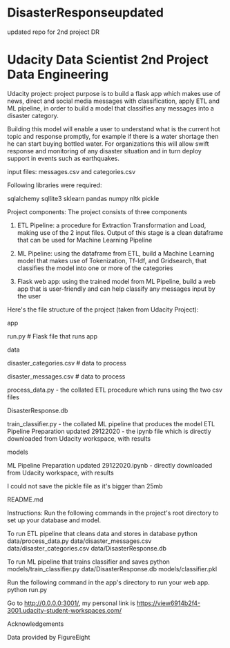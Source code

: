 # DisasterResponseupdated
updated repo for 2nd project DR
# Udacity Data Scientist 2nd Project Data Engineering


Udacity project:
project purpose is to build a flask app which makes use of news, direct and social media messages with classification, apply ETL and ML pipeline, in order to build a model that classifies any messages into a disaster category.

Building this model will enable a user to understand what is the current hot topic and response promptly, for example if there is a water shortage then he can start buying bottled water. For organizations this will allow swift response and monitoring of any disaster situation and in turn deploy support in events such as earthquakes.

input files: messages.csv and categories.csv

Following libraries were required:

sqlalchemy
sqllite3
sklearn
pandas
numpy
nltk
pickle



Project components:
The project consists of three components

1. ETL Pipeline: a procedure for Extraction Transformation and Load, making use of the 2 input files. Output of this stage is a clean dataframe that can be used for Machine Learning Pipeline


2. ML Pipeline: using the dataframe from ETL, build a Machine Learning model that makes use of Tokenization, Tf-Idf, and Gridsearch, that classifies the model into one or more of the categories


3. Flask web app: using the trained model from ML Pipeline, build a web app that is user-friendly and can help classify any messages input by the user


Here's the file structure of the project (taken from Udacity Project):

app


run.py # Flask file that runs app



data

disaster_categories.csv # data to process

disaster_messages.csv # data to process

process_data.py - the collated ETL procedure which runs using the two csv files

DisasterResponse.db 

train_classifier.py - the collated ML pipeline that produces the model
ETL Pipeline Preparation updated 29122020 - the ipynb file which is directly downloaded from Udacity workspace, with results

models


ML Pipeline Preparation updated 29122020.ipynb - directly downloaded from Udacity workspace, with results


I could not save the pickle file as it's bigger than 25mb


README.md


Instructions:
Run the following commands in the project's root directory to set up your database and model.

To run ETL pipeline that cleans data and stores in database python data/process_data.py data/disaster_messages.csv data/disaster_categories.csv data/DisasterResponse.db

To run ML pipeline that trains classifier and saves python models/train_classifier.py data/DisasterResponse.db models/classifier.pkl

Run the following command in the app's directory to run your web app. python run.py

Go to http://0.0.0.0:3001/, my personal link is https://view6914b2f4-3001.udacity-student-workspaces.com/



Acknowledgements

Data provided by FigureEight
